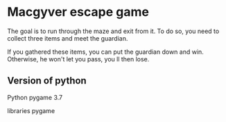 # Macgyver escape game

The goal is to run through the maze and exit from it.
To do so, you need to collect three items and meet the guardian.

If you gathered these items, you can put the guardian down and win. 
Otherwise, he won't let you pass, you ll then lose.

## Version of python

Python pygame 3.7

libraries pygame